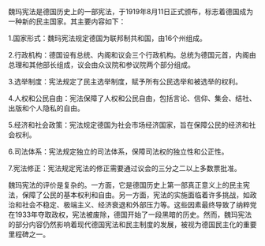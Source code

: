 魏玛宪法是德国历史上的一部宪法，于1919年8月11日正式颁布，标志着德国成为一种新的民主国家。其主要内容如下：

1.国家形式：魏玛宪法规定德国为联邦制共和国，由16个州组成。

2.行政机构：德国设有总统、内阁和议会三个行政机构。总统为德国元首，内阁由总理和其他部长组成，议会由众议院和参议院两个部分组成。

3.选举制度：宪法规定了民主选举制度，赋予所有公民选举和被选举的权利。

4.人权和公民自由：宪法保障了人权和公民自由，包括言论、信仰、集会、结社、出版和个人隐私的自由。

5.经济和社会政策：宪法规定德国为社会市场经济国家，旨在保障公民的经济和社会权利。

6.司法体系：宪法规定独立的司法体系，保障司法权的独立性和公正性。

7.宪法修正：宪法规定宪法的修正需要通过议会的三分之二以上多数票批准。

魏玛宪法的评价是复杂的。一方面，它是德国历史上第一部真正意义上的民主宪法，保障了公民的基本权利和自由。另一方面，宪法的实施面临着许多挑战，如政治和社会不稳定、极端主义、经济衰退和外部压力等。这些因素最终导致了纳粹党在1933年夺取政权，宪法被废除，德国开始了一段黑暗的历史。然而，魏玛宪法的部分内容仍然影响着现代德国宪法和民主制度的发展，被视为德国民主化的重要里程碑之一。
